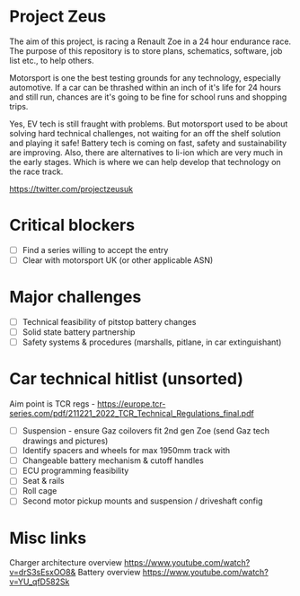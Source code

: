# Project Zeus

The aim of this project, is racing a Renault Zoe in a 24 hour endurance race. The purpose of this repository is to store plans, schematics, software, job list etc., to help others. 

Motorsport is one the best testing grounds for any technology, especially automotive. If a car can be thrashed within an inch of it's life for 24 hours and still run, chances are it's going to be fine for school runs and shopping trips.

Yes, EV tech is still fraught with problems. But motorsport used to be about solving hard technical challenges, not waiting for an off the shelf solution and playing it safe! Battery tech is coming on fast, safety and sustainability are improving. Also, there are alternatives to li-ion which are very much in the early stages. Which is where we can help develop that technology on the race track.

https://twitter.com/projectzeusuk

# Critical blockers
- [ ] Find a series willing to accept the entry
- [ ] Clear with motorsport UK (or other applicable ASN)

# Major challenges
- [ ] Technical feasibility of pitstop battery changes
- [ ] Solid state battery partnership
- [ ] Safety systems & procedures (marshalls, pitlane, in car extinguishant)

# Car technical hitlist (unsorted)

Aim point is TCR regs - https://europe.tcr-series.com/pdf/211221_2022_TCR_Technical_Regulations_final.pdf
- [ ] Suspension - ensure Gaz coilovers fit 2nd gen Zoe (send Gaz tech drawings and pictures)
- [ ] Identify spacers and wheels for max 1950mm track with
- [ ] Changeable battery mechanism & cutoff handles
- [ ] ECU programming feasibility
- [ ] Seat & rails
- [ ] Roll cage
- [ ] Second motor pickup mounts and suspension / driveshaft config

# Misc links
Charger architecture overview https://www.youtube.com/watch?v=drS3sEsxOO8&
Battery overview https://www.youtube.com/watch?v=YU_qfD582Sk
